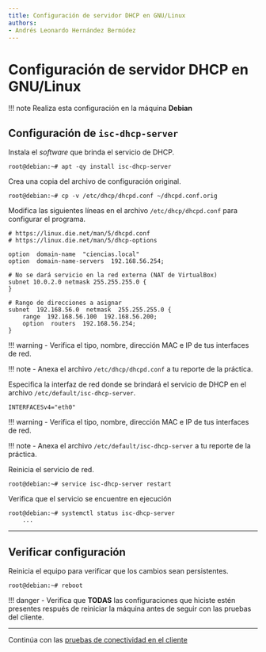 ```yaml
---
title: Configuración de servidor DHCP en GNU/Linux
authors:
- Andrés Leonardo Hernández Bermúdez
---
```


# Configuración de servidor DHCP en GNU/Linux

!!! note
    Realiza esta configuración en la máquina **Debian**

## Configuración de `isc-dhcp-server`

Instala el _software_ que brinda el servicio de DHCP.

```
root@debian:~# apt -qy install isc-dhcp-server
```

Crea una copia del archivo de configuración original.

```
root@debian:~# cp -v /etc/dhcp/dhcpd.conf ~/dhcpd.conf.orig
```

Modifica las siguientes líneas en el archivo `/etc/dhcp/dhcpd.conf` para configurar el programa.

```
# https://linux.die.net/man/5/dhcpd.conf
# https://linux.die.net/man/5/dhcp-options

option  domain-name  "ciencias.local"
option  domain-name-servers  192.168.56.254;

# No se dará servicio en la red externa (NAT de VirtualBox)
subnet 10.0.2.0 netmask 255.255.255.0 {
}

# Rango de direcciones a asignar
subnet  192.168.56.0  netmask  255.255.255.0 {
    range  192.168.56.100  192.168.56.200;
    option  routers  192.168.56.254;
}
```

!!! warning
    - Verifica el tipo, nombre, dirección MAC e IP de tus interfaces de red.

!!! note
    - Anexa el archivo `/etc/dhcp/dhcpd.conf` a tu reporte de la práctica.

Especifica la interfaz de red donde se brindará el servicio de DHCP en el archivo  `/etc/default/isc-dhcp-server`.

```
INTERFACESv4="eth0"
```

!!! warning
    - Verifica el tipo, nombre, dirección MAC e IP de tus interfaces de red.

!!! note
    - Anexa el archivo `/etc/default/isc-dhcp-server` a tu reporte de la práctica.

Reinicia el servicio de red.

```
root@debian:~# service isc-dhcp-server restart
```

Verifica que el servicio se encuentre en ejecución

```
root@debian:~# systemctl status isc-dhcp-server
	...
```

--------------------------------------------------------------------------------

## Verificar configuración

Reinicia el equipo para verificar que los cambios sean persistentes.

```
root@debian:~# reboot
```

!!! danger
    - Verifica que **TODAS** las configuraciones que hiciste estén presentes respués de reiniciar la máquina antes de seguir con las pruebas del cliente.

--------------------------------------------------------------------------------

Continúa con las [pruebas de conectividad en el cliente][pruebas-conectividad]

[pruebas-conectividad]: pruebas-conectividad.md

